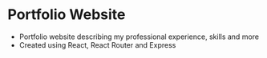 # Portfolio Website
- Portfolio website describing my professional experience, skills and more
- Created using React, React Router and Express
